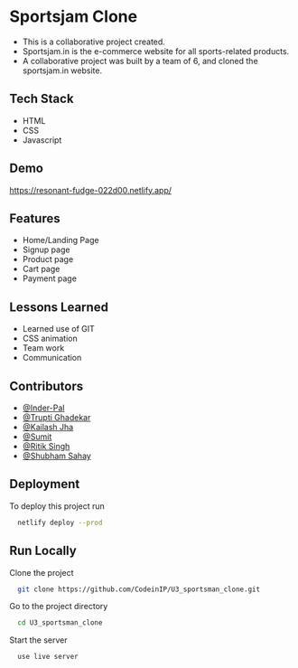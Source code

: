 
# Sportsjam Clone

- This is a collaborative project created.
- Sportsjam.in is the e-commerce website for all sports-related products.
- A collaborative project was built by a team of 6, and cloned the sportsjam.in website.


## **Tech Stack**
- HTML
- CSS
- Javascript


## Demo

https://resonant-fudge-022d00.netlify.app/

## Features
- Home/Landing Page
- Signup page
- Product page
- Cart page
- Payment page

## Lessons Learned

- Learned use of GIT
- CSS animation
- Team work
- Communication

## Contributors
- [@Inder-Pal](https://github.com/Inder-Pal-github)
- [@Trupti Ghadekar](https://github.com/TruptiRG)
- [@Kailash Jha](https://github.com/Jhakailash)
- [@Sumit](https://github.com/sumit-skribe)
- [@Ritik Singh](https://github.com/ritiksingh16)
- [@Shubham Sahay](https://github.com/shubhamsahay)




## Deployment

To deploy this project run

```bash
  netlify deploy --prod
```


## Run Locally

Clone the project

```bash
  git clone https://github.com/CodeinIP/U3_sportsman_clone.git
```

Go to the project directory

```bash
  cd U3_sportsman_clone
```

Start the server

```bash
  use live server
```

